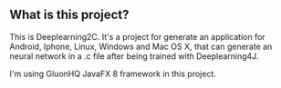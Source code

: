 ## What is this project?
This is Deeplearning2C. It's a project for generate an application for Android, Iphone, Linux, Windows and Mac OS X, that can generate an neural network in a .c file after being trained with Deeplearning4J.

I'm using GluonHQ JavaFX 8 framework in this project. 
